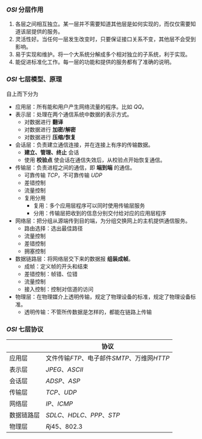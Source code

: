 ### $OSI$ 分层作用
1. 各层之间相互独立。某一层并不需要知道其他层是如何实现的，而仅仅需要知道该层提供的服务。
2. 灵活性好。当任何一层发生改变时，只要保证接口关系不变，其他层不会受到影响。
3. 易于实现和维护。将一个大系统分解成多个相对独立的子系统，利于实现。
4. 能促进标准化工作。每一层的功能和提供的服务都有了准确的说明。

### $OSI$ 七层模型、原理
自上而下分为
- 应用层：所有能和用户产生网络流量的程序。比如 $QQ$。
- 表示层：处理在两个通信系统中数据的表示方式。
  - 对数据进行 **翻译**
  - 对数据进行 **加密/解密**
  - 对数据进行 **压缩/恢复**
- 会话层：负责建立通信连接，并在连接上有序的传输数据。
  - **建立、管理、终止** 会话
  - 使用 **校验点** 使会话在通信失效后，从校验点开始恢复通信。
- 传输层：负责进程之间的通信，即 **端到端** 的通信。
  - 可靠传输 $TCP$，不可靠传输 $UDP$
  - 差错控制
  - 流量控制
  - 复用分用
    - 复用：多个应用层程序可以同时使用传输层服务
    - 分用：传输层把收到的信息分别交付给对应的应用层程序
- 网络层：把分组从源端传到目的端，为分组交换网上的主机提供通信服务。
  - 路由选择：选出最佳路径
  - 流量控制
  - 差错控制
  - 拥塞控制
- 数据链路层：将网络层交下来的数据报 **组装成帧**。
  - 成帧：定义帧的开头和结束
  - 差错控制：帧错、位错
  - 流量控制
  - 接入控制：控制对信道的访问
- 物理层：在物理媒介上透明传输，规定了物理设备的标准，规定了物理设备标准。
  - 透明传输：不管所传数据是怎样的，都能在链路上传输

### $OSI$ 七层协议
|            | 协议                                        |
| ---------- | ------------------------------------------- |
| 应用层     | 文件传输$FTP$、电子邮件$SMTP$、万维网$HTTP$ |
| 表示层     | $JPEG、ASCII$                               |
| 会话层     | $ADSP、ASP$                                 |
| 传输层     | $TCP、UDP$                                  |
| 网络层     | $IP、ICMP$                                  |
| 数据链路层 | $SDLC、HDLC、PPP、STP$                      |
| 物理层     | $Rj45、802.3$                               |

